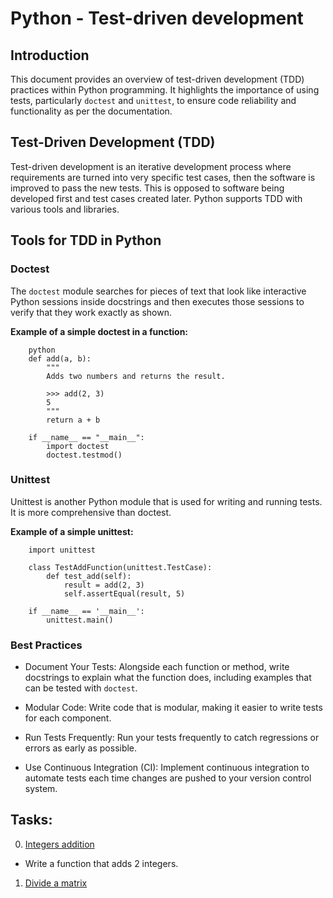 # Python - Test-driven development

## Introduction

This document provides an overview of test-driven development (TDD) practices within Python programming. It highlights the importance of using tests, particularly `doctest` and `unittest`, to ensure code reliability and functionality as per the documentation.

## Test-Driven Development (TDD)

Test-driven development is an iterative development process where requirements are turned into very specific test cases, then the software is improved to pass the new tests. This is opposed to software being developed first and test cases created later. Python supports TDD with various tools and libraries.

## Tools for TDD in Python

### Doctest

The `doctest` module searches for pieces of text that look like interactive Python sessions inside docstrings and then executes those sessions to verify that they work exactly as shown.

**Example of a simple doctest in a function:**

        python
        def add(a, b):
            """
            Adds two numbers and returns the result.

            >>> add(2, 3)
            5
            """
            return a + b

        if __name__ == "__main__":
            import doctest
            doctest.testmod()

### Unittest

Unittest is another Python module that is used for writing and running tests. It is more comprehensive than doctest.

**Example of a simple unittest:**

        import unittest

        class TestAddFunction(unittest.TestCase):
            def test_add(self):
                result = add(2, 3)
                self.assertEqual(result, 5)

        if __name__ == '__main__':
            unittest.main()

### Best Practices

 * Document Your Tests: Alongside each function or method, write docstrings to explain what the function does, including examples that can be tested with `doctest`.
 
 * Modular Code: Write code that is modular, making it easier to write tests for each component.

 * Run Tests Frequently: Run your tests frequently to catch regressions or errors as early as possible.

 * Use Continuous Integration (CI): Implement continuous integration to automate tests each time changes are pushed to your version control system.

 ## Tasks:

0. [Integers addition](./0-add_integer.py)
       
 * Write a function that adds 2 integers.

1. [Divide a matrix]()
